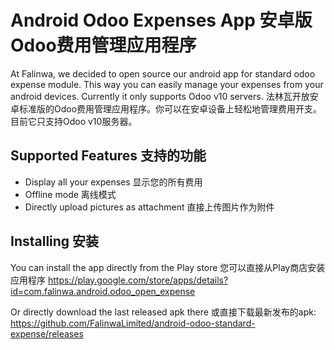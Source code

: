 # Android Odoo Expenses App 安卓版 Odoo费用管理应用程序
At Falinwa, we decided to open source our android app for standard odoo expense module. This way you can easily manage your expenses from your android devices. Currently it only supports Odoo v10 servers.
法林瓦开放安卓标准版的Odoo费用管理应用程序。你可以在安卓设备上轻松地管理费用开支。 目前它只支持Odoo v10服务器。

## Supported Features 支持的功能
- Display all your expenses 显示您的所有费用
- Offline mode 离线模式
- Directly upload pictures as attachment 直接上传图片作为附件

## Installing 安装

You can install the app directly from the Play store 您可以直接从Play商店安装应用程序
https://play.google.com/store/apps/details?id=com.falinwa.android.odoo_open_expense

Or directly download the last released apk there 或直接下载最新发布的apk: 
https://github.com/FalinwaLimited/android-odoo-standard-expense/releases

